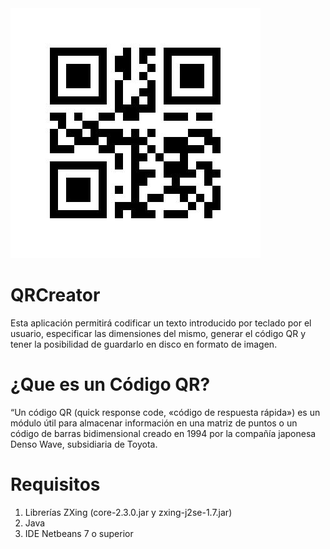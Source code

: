 <img src="https://raw.githubusercontent.com/marto-nieto-g16/QRCreator/master/QRCreator.png" />

# QRCreator
Esta aplicación permitirá codificar un texto introducido por teclado por el usuario,
especificar las dimensiones del mismo, generar el código QR y tener la posibilidad de 
guardarlo en disco en formato de imagen.

# ¿Que es un Código QR?

“Un código QR (quick response code, «código de respuesta rápida»)
es un módulo útil para almacenar información en una matriz de puntos
o un código de barras bidimensional creado en 1994 por la compañía japonesa Denso Wave, subsidiaria de Toyota.

# Requisitos
1. Librerías ZXing (core-2.3.0.jar y zxing-j2se-1.7.jar)
2. Java
3. IDE Netbeans 7 o superior
